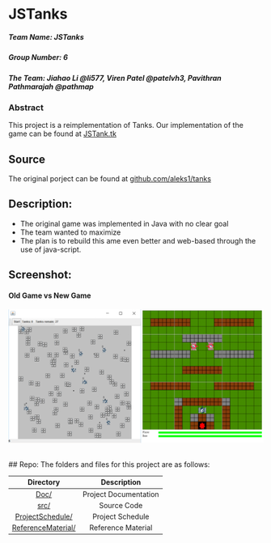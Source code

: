 # JSTanks

##### Team Name: JSTanks
##### Group Number: 6
##### The Team: Jiahao Li @li577, Viren Patel @patelvh3, Pavithran Pathmarajah @pathmap

### Abstract

This project is a reimplementation of Tanks. Our implementation of the game can be found at [JSTank.tk](http://jstank.pavipath.com)

## Source
The original porject can be found at  [github.com/aleks1/tanks](https://github.com/aleks1/tanks)

## Description:
* The original game was implemented in Java with no clear goal
* The team wanted to maximize
* The plan is to rebuild this ame even better and web-based through the use of java-script.

## Screenshot: 
#### Old Game vs New Game

![](/ReferenceMaterial/OldVSNew.png)

<br>
## Repo:
The folders and files for this project are as follows:

| **Directory**                                    |  **Description**       |
| :--------:                                       | :--------:             |
| [Doc/](Doc)                                      |  Project Documentation |
| [src/](src)                                      |  Source Code           |
| [ProjectSchedule/](/ProjectSchedule)             |  Project Schedule      |
| [ReferenceMaterial/](/ReferenceMaterial)         |  Reference Material    |